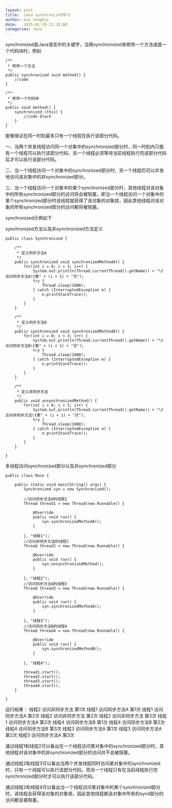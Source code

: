 ```yaml
---
layout: post
title:  Java synchronized学习
author:	Guo Yonghui
date:   2015-01-29 21:33:00
categories: Java
---
```

synchronized是Java语言中的关键字，当用synchronized来修饰一个方法或是一个代码块时，例如

	/**
	 * 修饰一个方法
	 */
	public synchronized void method() {
		//code
	}
	
	/**
	 * 修饰一个代码块
	 */
	public void method() {
		synchronized (this) {
			//code block
		}
	}

能够保证在同一时刻最多只有一个线程在执行该部分代码。

一、当两个并发线程访问同一个对象中的synchronized部分时，同一时刻内只能有一个线程可以执行该部分代码，另一个线程必须等待当前线程执行完该部分代码后才可以执行该部分代码。

二、当一个线程访问一个对象中的synchronized部分时，另一个线程仍可以并发地访问该对象中的非synchronized部分。

三、当一个线程访问一个对象中的某个synchronized部分时，其他线程对该对象中的所有synchronized部分的访问将会被阻塞，即当一个线程访问一个对象中的某个synchronized部分时该线程就获得了该对象的对象锁，因此其他线程对该对象的所有synchronized部分的访问都将被阻塞。

synchronized示例如下

synchronized方法以及非synchronized方法定义

	public class Synchronized {

		/**
		 * 定义同步方法A
		 */
		public synchronized void synchronizedMethodA() {
			for(int i = 0; i < 3; i++) {
				System.out.println(Thread.currentThread().getName() + "\t访问同步方法A\t第" + (i + 1) + "次");
				try {
					Thread.sleep(1000);
				} catch (InterruptedException e) {
					e.printStackTrace();
				}
			}
		}

		/**
		 * 定义同步方法B
		 */
		public synchronized void synchronizedMethodB() {
			for(int i = 0; i < 3; i++) {
				System.out.println(Thread.currentThread().getName() + "\t访问同步方法B\t第" + (i + 1) + "次");
				try {
					Thread.sleep(1000);
				} catch (InterruptedException e) {
					e.printStackTrace();
				}
			}
		}

		/**
		 * 定义非同步方法
		 */
		public void unsynchronizedMethod() {
			for(int i = 0; i < 3; i++) {
				System.out.println(Thread.currentThread().getName() + "\t访问非同步方法\t第" + (i + 1) + "次");
				try {
					Thread.sleep(1000);
				} catch (InterruptedException e) {
					e.printStackTrace();
				}
			}
		}

	}

多线程访问synchronized部分以及非synchronized部分

	public class Main {

		public static void main(String[] args) {
			Synchronized syn = new Synchronized();

			//访问同步方法A的线程1
			Thread thread1 = new Thread(new Runnable() {
				
				@Override
				public void run() {
					syn.synchronizedMethodA();
				}
				
			}, "线程1");
			//访问非同步方法的线程2
			Thread thread2 = new Thread(new Runnable() {
				
				@Override
				public void run() {
					syn.unsynchronizedMethod();
				}
				
			}, "线程2");
			//访问同步方法A的线程3
			Thread thread3 = new Thread(new Runnable() {
				
				@Override
				public void run() {
					syn.synchronizedMethodA();
				}
				
			}, "线程3");
			//访问同步方法B的线程4
			Thread thread4 = new Thread(new Runnable() {
				
				@Override
				public void run() {
					syn.synchronizedMethodB();
				}
				
			}, "线程4");
			
			thread1.start();
			thread2.start();
			thread3.start();
			thread4.start();
		}
		
	}

运行结果：
线程2	访问非同步方法	第1次
线程1	访问同步方法A	第1次
线程1	访问同步方法A	第2次
线程2	访问非同步方法	第2次
线程2	访问非同步方法	第3次
线程1	访问同步方法A	第3次
线程4	访问同步方法B	第1次
线程4	访问同步方法B	第2次
线程4	访问同步方法B	第3次
线程3	访问同步方法A	第1次
线程3	访问同步方法A	第2次
线程3	访问同步方法A	第3次

通过线程1和线程2可以看出在一个线程访问某对象中的synchronized部分时，其他线程对该对象中的非synchronized部分的访问并不会被阻塞。

通过线程2和线程3可以看出当两个并发线程同时访问某对象中的synchronized时，只有一个线程可以执行该部分代码，而另一个线程只有在当前线程执行完synchronized部分时才可以执行该部分代码。

通过线程2和线程4可以看出当一个线程访问某对象中的某个synchronized部分时，该线程会获得该对象的对象锁，因此其他线程都该对象中所有的synd部分的访问都会被阻塞。